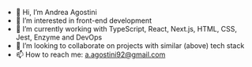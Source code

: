- 👋 Hi, I’m Andrea Agostini
- 👀 I’m interested in front-end development
- 🌱 I’m currently working with TypeScript, React, Next.js, HTML, CSS, Jest, Enzyme and DevOps
- 💞️ I’m looking to collaborate on projects with similar (above) tech stack
- 📫 How to reach me: a.agostini92@gmail.com

<!---
agostiniandrea/agostiniandrea is a ✨ special ✨ repository because its `README.md` (this file) appears on your GitHub profile.
You can click the Preview link to take a look at your changes.
--->
